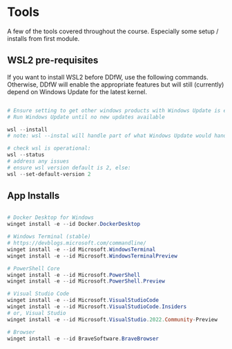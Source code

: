 # Tools

A few of the tools covered throughout the course. Especially some setup / installs from first module.

## WSL2 pre-requisites

If you want to install WSL2 before DDfW, use the following commands. Otherwise, DDfW will enable the appropriate features but will still (currently) depend on Windows Update for the latest kernel.

```powershell

# Ensure setting to get other windows products with Windows Update is enabled (Settings -> Windows Update -> Advanced)
# Run Windows Update until no new updates available

wsl --install
# note: wsl --instal will handle part of what Windows Update would handle for you (ie the latest kernel)

# check wsl is operational:
wsl --status
# address any issues
# ensure wsl version default is 2, else:
wsl --set-default-version 2

```

## App Installs

```powershell

# Docker Desktop for Windows
winget install -e --id Docker.DockerDesktop

# Windows Terminal (stable)
# https://devblogs.microsoft.com/commandline/
winget install -e --id Microsoft.WindowsTerminal
winget install -e --id Microsoft.WindowsTerminalPreview

# PowerShell Core
winget install -e --id Microsoft.PowerShell
winget install -e --id Microsoft.PowerShell.Preview

# Visual Studio Code
winget install -e --id Microsoft.VisualStudioCode
winget install -e --id Microsoft.VisualStudioCode.Insiders
# or, Visual Studio
winget install -e --id Microsoft.VisualStudio.2022.Community-Preview

# Browser
winget install -e --id BraveSoftware.BraveBrowser

```
